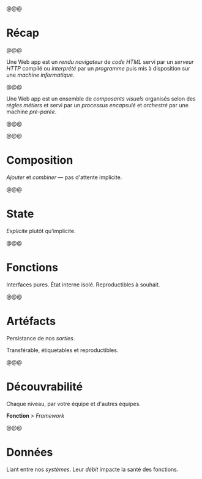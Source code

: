 <!-- .slide: data-background="images/CNV00031.jpg" -->

@@@

<!-- .slide: data-background="images/CNV00031.jpg" data-state="background-light" -->

# **Récap**

@@@

Une Web app est un *rendu navigateur* de *code HTML* servi par un *serveur HTTP*
compilé ou *interprété* par un *programme* puis mis à disposition sur une *machine informatique*.

@@@

Une Web app est un ensemble de *composants visuels* organisés selon des *règles métiers* et servi
par un *processus encapsulé* et *orchestré* par une machine *pré-parée*.

@@@

<!-- .slide: data-background="images/stack-schema.jpg" -->

@@@

# **Composition**

*Ajouter* et *combiner* — pas d'attente implicite.

@@@

# **State**

*Explicite* plutôt qu'implicite.

@@@

# **Fonctions**

Interfaces pures. État interne isolé. Reproductibles à souhait.

@@@

# **Artéfacts**

Persistance de nos *sorties*.

Transférable, étiquetables et reproductibles.

@@@

# **Découvrabilité**

Chaque niveau, par votre équipe et d'autres équipes.

**Fonction** > *Framework*

@@@

# **Données**

Liant entre nos *systèmes*. Leur *débit* impacte la santé des fonctions.
